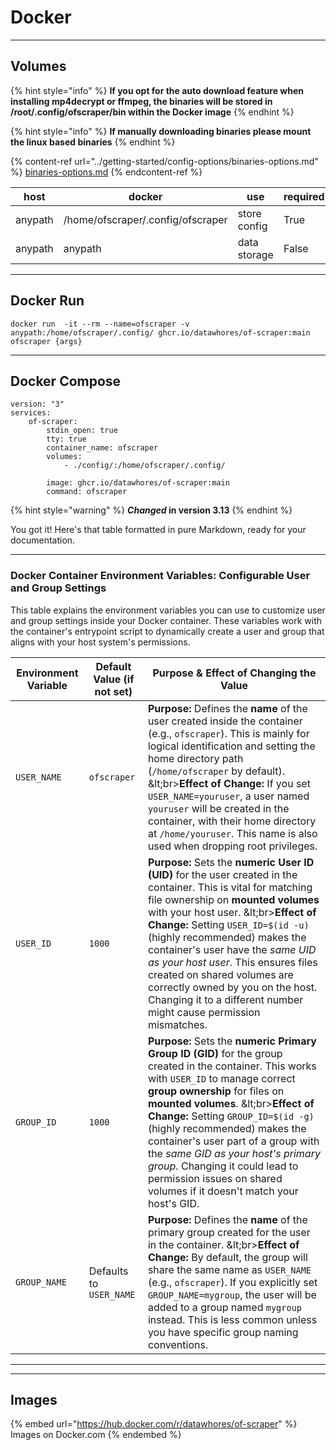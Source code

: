 # Docker

***

## Volumes

{% hint style="info" %}
**If you opt for the auto download feature when installing mp4decrypt or ffmpeg, the binaries will be stored in /root/.config/ofscraper/bin within the Docker image**
{% endhint %}

{% hint style="info" %}
**If manually downloading binaries please mount the linux based binaries**
{% endhint %}

{% content-ref url="../getting-started/config-options/binaries-options.md" %}
[binaries-options.md](../getting-started/config-options/binaries-options.md)
{% endcontent-ref %}

| host    | docker                            | use          | required |
| ------- | --------------------------------- | ------------ | -------- |
| anypath | /home/ofscraper/.config/ofscraper | store config | True     |
| anypath | anypath                           | data storage | False    |



***

## Docker Run

```
docker run  -it --rm --name=ofscraper -v anypath:/home/ofscraper/.config/ ghcr.io/datawhores/of-scraper:main ofscraper {args}
```



***

## Docker Compose

```
version: "3"
services:
    of-scraper:
        stdin_open: true
        tty: true
        container_name: ofscraper
        volumes:
            - ./config/:/home/ofscraper/.config/
        
        image: ghcr.io/datawhores/of-scraper:main
        command: ofscraper
```



{% hint style="warning" %}
_**Changed**_**&#x20;in version 3.13**
{% endhint %}

You got it! Here's that table formatted in pure Markdown, ready for your documentation.

***

### Docker Container Environment Variables: Configurable User and Group Settings

This table explains the environment variables you can use to customize user and group settings inside your Docker container. These variables work with the container's entrypoint script to dynamically create a user and group that aligns with your host system's permissions.

| **Environment Variable** | **Default Value (if not set)** | **Purpose & Effect of Changing the Value**                                                                                                                                                                                                                                                                                                                                                                                                                                             |
| ------------------------ | ------------------------------ | -------------------------------------------------------------------------------------------------------------------------------------------------------------------------------------------------------------------------------------------------------------------------------------------------------------------------------------------------------------------------------------------------------------------------------------------------------------------------------------- |
| `USER_NAME`              | `ofscraper`                    | **Purpose:** Defines the **name** of the user created inside the container (e.g., `ofscraper`). This is mainly for logical identification and setting the home directory path (`/home/ofscraper` by default). \&lt;br>**Effect of Change:** If you set `USER_NAME=youruser`, a user named `youruser` will be created in the container, with their home directory at `/home/youruser`. This name is also used when dropping root privileges.                                            |
| `USER_ID`                | `1000`                         | **Purpose:** Sets the **numeric User ID (UID)** for the user created in the container. This is vital for matching file ownership on **mounted volumes** with your host user. \&lt;br>**Effect of Change:** Setting `USER_ID=$(id -u)` (highly recommended) makes the container's user have the _same UID as your host user_. This ensures files created on shared volumes are correctly owned by you on the host. Changing it to a different number might cause permission mismatches. |
| `GROUP_ID`               | `1000`                         | **Purpose:** Sets the **numeric Primary Group ID (GID)** for the group created in the container. This works with `USER_ID` to manage correct **group ownership** for files on **mounted volumes**. \&lt;br>**Effect of Change:** Setting `GROUP_ID=$(id -g)` (highly recommended) makes the container's user part of a group with the _same GID as your host's primary group_. Changing it could lead to permission issues on shared volumes if it doesn't match your host's GID.      |
| `GROUP_NAME`             | Defaults to `USER_NAME`        | **Purpose:** Defines the **name** of the primary group created for the user in the container. \&lt;br>**Effect of Change:** By default, the group will share the same name as `USER_NAME` (e.g., `ofscraper`). If you explicitly set `GROUP_NAME=mygroup`, the user will be added to a group named `mygroup` instead. This is less common unless you have specific group naming conventions.                                                                                           |

***

***

## Images

{% embed url="https://hub.docker.com/r/datawhores/of-scraper" %}
Images on Docker.com
{% endembed %}

